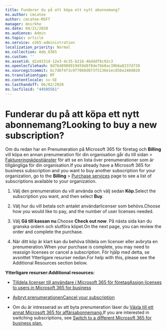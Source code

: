 ```yaml
---
title: Funderar du på att köpa ett nytt abonnemang?
ms.author: cmcatee
author: cmcatee-MSFT
manager: mnirkhe
ms.date: 04/21/2020
ms.audience: Admin
ms.topic: article
ms.service: o365-administration
localization_priority: Normal
ms.collection: Adm_O365
ms.custom: ''
ms.assetid: d2a9331d-12e3-4c35-b216-4bdddf6c92c3
ms.openlocfilehash: 8d76d8908919459d8f8de7bb0ac39b6a8237d739
ms.sourcegitcommit: bc7d6f4f3c9f7060d073f5130e1ec856e248d020
ms.translationtype: MT
ms.contentlocale: sv-SE
ms.lasthandoff: 06/02/2020
ms.locfileid: "44505561"
---
```

# <a name="looking-to-buy-a-new-subscription"></a><span data-ttu-id="d487f-102">Funderar du på att köpa ett nytt abonnemang?</span><span class="sxs-lookup"><span data-stu-id="d487f-102">Looking to buy a new subscription?</span></span>

<span data-ttu-id="d487f-103">Om du redan har en Prenumeration på Microsoft 365 för företag och **Billing** vill köpa en annan prenumeration för din organisation går du till sidan \> [Faktureringsköpstjänster](https://go.microsoft.com/fwlink/p/?linkid=868433) för att se en lista över prenumerationer som är tillgängliga för din organisation.</span><span class="sxs-lookup"><span data-stu-id="d487f-103">If you already have a Microsoft 365 for business subscription and you want to buy another subscription for your organization, go to the **Billing** \> [Purchase services](https://go.microsoft.com/fwlink/p/?linkid=868433) page to see a list of subscriptions available to your organization.</span></span>
 
1. <span data-ttu-id="d487f-104">Välj den prenumeration du vill använda och välj sedan **Köp**.</span><span class="sxs-lookup"><span data-stu-id="d487f-104">Select the subscription you want, and then select **Buy**.</span></span>

2. <span data-ttu-id="d487f-105">Välj hur du vill betala och antalet användarlicenser som behövs.</span><span class="sxs-lookup"><span data-stu-id="d487f-105">Choose how you would like to pay, and the number of user licenses needed.</span></span>

3. <span data-ttu-id="d487f-106">Välj **Gå till kassan nu**.</span><span class="sxs-lookup"><span data-stu-id="d487f-106">Choose **Check out now**.</span></span> <span data-ttu-id="d487f-107">På nästa sida kan du granska ordern och slutföra köpet.</span><span class="sxs-lookup"><span data-stu-id="d487f-107">On the next page, you can review the order and complete the purchase.</span></span>

4. <span data-ttu-id="d487f-108">När ditt köp är klart kan du behöva tilldela om licenser eller avbryta en prenumeration.</span><span class="sxs-lookup"><span data-stu-id="d487f-108">When your purchase is complete, you may need to reassign licenses or cancel a subscription.</span></span> <span data-ttu-id="d487f-109">För hjälp med detta, se avsnittet Ytterligare resurser nedan.</span><span class="sxs-lookup"><span data-stu-id="d487f-109">For help with this, please see the Additional Resources section below.</span></span>

 <span data-ttu-id="d487f-110">**Ytterligare resurser:**</span><span class="sxs-lookup"><span data-stu-id="d487f-110">**Additional resources:**</span></span>
  
- [<span data-ttu-id="d487f-111">Tilldela licenser till användare i Microsoft 365 för företag</span><span class="sxs-lookup"><span data-stu-id="d487f-111">Assign licenses to users in Microsoft 365 for business</span></span>](https://docs.microsoft.com/microsoft-365/admin/add-users/add-users)
    
- [<span data-ttu-id="d487f-112">Avbryt prenumerationen</span><span class="sxs-lookup"><span data-stu-id="d487f-112">Cancel your subscription</span></span>](https://docs.microsoft.com/microsoft-365/commerce/subscriptions/cancel-your-subscription)
    
- <span data-ttu-id="d487f-113">Om du är intresserad av att byta prenumeration läser du [Växla till ett annat Microsoft 365 för affärsabonnemang.](https://docs.microsoft.com/microsoft-365/commerce/subscriptions/switch-to-a-different-plan)</span><span class="sxs-lookup"><span data-stu-id="d487f-113">If you are interested in switching subscriptions, see [Switch to a different Microsoft 365 for business plan.](https://docs.microsoft.com/microsoft-365/commerce/subscriptions/switch-to-a-different-plan)</span></span>